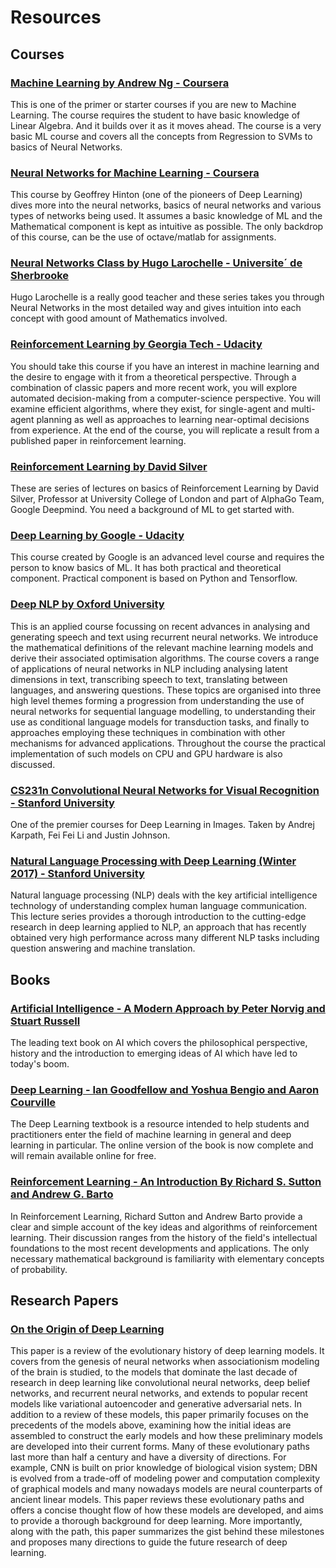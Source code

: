 # Resources

## Courses

### [Machine Learning by Andrew Ng - Coursera](https://www.coursera.org/learn/machine-learning)

This is one of the primer or starter courses if you are new to Machine Learning. The course requires the student to have basic knowledge of Linear Algebra. And it builds over it as it moves ahead. The course is a very basic ML course and covers all the concepts from Regression to SVMs to basics of Neural Networks.

### [Neural Networks for Machine Learning - Coursera](https://www.coursera.org/learn/neural-networks)

This course by Geoffrey Hinton (one of the pioneers of Deep Learning) dives more into the neural networks, basics of neural networks and various types of networks being used. It assumes a basic knowledge of ML and the Mathematical component is kept as intuitive as possible. The only backdrop of this course, can be the use of octave/matlab for assignments.

### [Neural Networks Class by Hugo Larochelle - Universite´ de Sherbrooke](https://www.youtube.com/playlist?list=PL6Xpj9I5qXYEcOhn7TqghAJ6NAPrNmUBH)

Hugo Larochelle is a really good teacher and these series takes you through Neural Networks in the most detailed way and gives intuition into each concept with good amount of Mathematics involved.

### [Reinforcement Learning by Georgia Tech - Udacity](https://www.udacity.com/course/reinforcement-learning--ud600)

You should take this course if you have an interest in machine learning and the desire to engage with it from a theoretical perspective. Through a combination of classic papers and more recent work, you will explore automated decision-making from a computer-science perspective. You will examine efficient algorithms, where they exist, for single-agent and multi-agent planning as well as approaches to learning near-optimal decisions from experience. At the end of the course, you will replicate a result from a published paper in reinforcement learning.

### [Reinforcement Learning by David Silver](https://www.youtube.com/watch?v=2pWv7GOvuf0&list=PL7-jPKtc4r78-wCZcQn5IqyuWhBZ8fOxT)

These are series of lectures on basics of Reinforcement Learning by David Silver, Professor at University College of London and part of AlphaGo Team, Google Deepmind. You need a background of ML to get started with.

### [Deep Learning by Google - Udacity](https://www.udacity.com/course/deep-learning--ud730)

This course created by Google is an advanced level course and requires the person to know basics of ML. It has both practical and theoretical component. Practical component is based on Python and Tensorflow.

### [Deep NLP by Oxford University](https://github.com/oxford-cs-deepnlp-2017/lectures)

This is an applied course focussing on recent advances in analysing and generating speech and text using recurrent neural networks. We introduce the mathematical definitions of the relevant machine learning models and derive their associated optimisation algorithms. The course covers a range of applications of neural networks in NLP including analysing latent dimensions in text, transcribing speech to text, translating between languages, and answering questions. These topics are organised into three high level themes forming a progression from understanding the use of neural networks for sequential language modelling, to understanding their use as conditional language models for transduction tasks, and finally to approaches employing these techniques in combination with other mechanisms for advanced applications. Throughout the course the practical implementation of such models on CPU and GPU hardware is also discussed.


### [CS231n Convolutional Neural Networks for Visual Recognition - Stanford University](https://www.youtube.com/playlist?list=PLkt2uSq6rBVctENoVBg1TpCC7OQi31AlC)

One of the premier courses for Deep Learning in Images. Taken by Andrej Karpath, Fei Fei Li and Justin Johnson.


### [Natural Language Processing with Deep Learning (Winter 2017) - Stanford University](https://www.youtube.com/playlist?list=PL3FW7Lu3i5Jsnh1rnUwq_TcylNr7EkRe6)

Natural language processing (NLP) deals with the key artificial intelligence technology of understanding complex human language communication. This lecture series provides a thorough introduction to the cutting-edge research in deep learning applied to NLP, an approach that has recently obtained very high performance across many different NLP tasks including question answering and machine translation.


## Books

### [Artificial Intelligence - A Modern Approach by Peter Norvig and Stuart Russell](http://aima.cs.berkeley.edu/)

The leading text book on AI which covers the philosophical perspective, history and the introduction to emerging ideas of AI which have led to today's boom.

### [Deep Learning - Ian Goodfellow and Yoshua Bengio and Aaron Courville](http://deeplearningbook.org/)

The Deep Learning textbook is a resource intended to help students and practitioners enter the field of machine learning in general and deep learning in particular. The online version of the book is now complete and will remain available online for free.

### [Reinforcement Learning - An Introduction By Richard S. Sutton and Andrew G. Barto](https://mitpress.mit.edu/books/reinforcement-learning)

In Reinforcement Learning, Richard Sutton and Andrew Barto provide a clear and simple account of the key ideas and algorithms of reinforcement learning. Their discussion ranges from the history of the field's intellectual foundations to the most recent developments and applications. The only necessary mathematical background is familiarity with elementary concepts of probability.


## Research Papers

### [On the Origin of Deep Learning](https://arxiv.org/pdf/1702.07800.pdf)

This paper is a review of the evolutionary history of deep learning models. It covers from the genesis of neural networks when associationism modeling of the brain is studied, to the models that dominate the last decade of research in deep learning like convolutional neural networks, deep belief networks, and recurrent neural networks, and extends to popular recent models like variational autoencoder and generative adversarial nets. In addition to a review of these models, this paper primarily focuses on the precedents of the models above, examining how the initial ideas are assembled to construct the early models and how these preliminary models are developed into their current forms. Many of these evolutionary paths last more than half a century and have a diversity of directions. For example, CNN is built on prior knowledge of biological vision system; DBN is evolved from a trade-off of modeling power and computation complexity of graphical models and many nowadays models are neural counterparts of ancient linear models. This paper reviews these evolutionary paths and offers a concise thought flow of how these models are developed, and aims to provide a thorough background for deep learning. More importantly, along with the path, this paper summarizes the gist behind these milestones and proposes many directions to guide the future research of deep learning.
